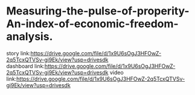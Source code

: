 # Measuring-the-pulse-of-properity-An-index-of-economic-freedom-analysis.
story link:https://drive.google.com/file/d/1x9U6sOgJ3HFOwZ-2q5TcxQTVSv-gi9Ek/view?usp=drivesdk   
dashboard link:https://drive.google.com/file/d/1x9U6sOgJ3HFOwZ-2q5TcxQTVSv-gi9Ek/view?usp=drivesdk
video link:https://drive.google.com/file/d/1x9U6sOgJ3HFOwZ-2q5TcxQTVSv-gi9Ek/view?usp=drivesdk

